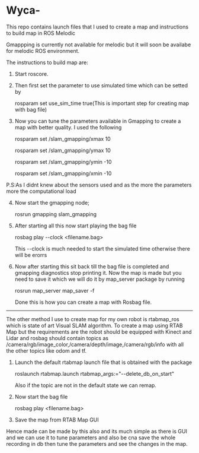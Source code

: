 # Wyca-
This repo contains launch files that I used to create a map and instructions to build map in ROS Melodic 

Gmappping is currently not available for melodic but it will soon be availabe for melodic ROS environment.

The instructions to build map are:

1. Start roscore.

2. Then first set the parameter to use simulated time which can be setted by

   rosparam set use_sim_time true(This is important step for creating map with bag file)

3. Now you can tune the parameters available in Gmapping to create a map with better quality. I used the following

   rosparam set /slam_gmapping/xmax 10

   rosparam set /slam_gmapping/ymax 10

   rosparam set /slam_gmapping/ymin -10

   rosparam set /slam_gmapping/xmin -10
   
P.S:As I didnt knew about the sensors used and as the more the parameters more the computational load

4. Now start the gmapping node;

   rosrun gmapping slam_gmapping

5. After starting all this now start playing the bag file

   rosbag play --clock <filename.bag>

   This --clock is much needed to start the simulated time otherwise there will be erorrs

6. Now after starting this sit back till the bag file is completed and gmapping diagnostics stop printing it. Now the map is    made but you need to save it which we will do it by map_server package by running

   rosrun map_server map_saver -f <filename>
 
   Done this is how you can create a map with Rosbag file. 
-----------------------------------------------------------------------------------------------------------------------------

The other method I use to create map for my own robot is rtabmap_ros which is state of art Visual SLAM algorithm. To create a map using RTAB Map but the requirements are the robot should be equipped with Kinect and Lidar and rosbag should contain topics as /camera/rgb/image_color,/camera/depth/image,/camera/rgb/info with all the other topics like odom and tf.

1. Launch the default rtabmap launch file that is obtained with the package 

   roslaunch rtabmap.launch rtabmap_args:="--delete_db_on_start" 
   
   Also if the topic are not in the default state we can remap.
   
2. Now start the bag file 

   rosbag play <filename.bag>
 
3. Save the map from RTAB Map GUI

Hence made can be made by this also and its much simple as there is GUI and we can use it to tune parameters and also be cna save the whole recording in db then tune the parameters and see the changes in the map.
